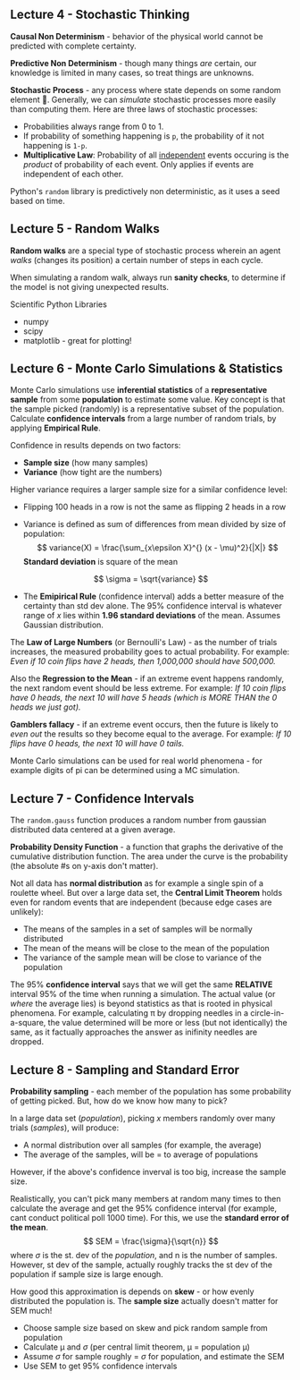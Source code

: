 ## Lecture 4 - Stochastic Thinking

**Causal Non Determinism** - behavior of the physical world cannot be predicted with complete certainty.

**Predictive Non Determinism** - though many things *are* certain, our knowledge is limited in many cases, so treat things are unknowns.

**Stochastic Process** - any process where state depends on some random element :game_die:. Generally, we can *simulate* stochastic processes more easily than computing them. Here are three laws of stochastic processes:

- Probabilities always range from 0 to 1.
- If probability of something happening is `p`, the probability of it not happening is `1-p`.
- **Multiplicative Law**: Probability of all <u>independent</u> events occuring is the *product* of probability of each event. Only applies if events are independent of each other.

Python's `random` library is predictively non deterministic, as it uses a seed based on time.

## Lecture 5 - Random Walks

**Random walks** are a special type of stochastic process wherein an agent *walks* (changes its position) a certain number of steps in each cycle.

When simulating a random walk, always run **sanity checks**, to determine if the model is not giving unexpected results.

Scientific Python Libraries

- numpy
- scipy
- matplotlib - great for plotting!

## Lecture 6 - Monte Carlo Simulations & Statistics

Monte Carlo simulations use **inferential statistics** of a **representative sample** from some **population** to estimate some value. Key concept is that the sample picked (randomly) is a representative subset of the population. Calculate **confidence intervals** from a large number of random trials, by applying **Empirical Rule**.

Confidence in results depends on two factors:

- **Sample size** (how many samples)
- **Variance** (how tight are the numbers)

Higher variance requires a larger sample size for a similar confidence level:

- Flipping 100 heads in a row is not the same as flipping 2 heads in a row

- Variance is defined as sum of differences from mean divided by size of population:
  $$
  variance(X) = \frac{\sum_{x\epsilon X}^{} (x - \mu)^2}{|X|}
  $$
  **Standard deviation** is square of the mean

$$
\sigma = \sqrt{variance}
$$

- The **Emipirical Rule** (confidence interval) adds a better measure of the certainty than std dev alone. The 95% confidence interval is whatever range of *x* lies within **1.96 standard deviations** of the mean. Assumes Gaussian distribution.

The **Law of Large Numbers** (or Bernoulli's Law) - as the number of trials increases, the measured probability goes to actual probability. For example: *Even if 10 coin flips have 2 heads, then 1,000,000 should have 500,000.*

Also the **Regression to the Mean** - if an extreme event happens randomly, the next random event should be less extreme. For example: *If 10 coin flips have 0 heads, the next 10 will have 5 heads (which is MORE THAN the 0 heads we just got).*

**Gamblers fallacy** - if an extreme event occurs, then the future is likely to *even out* the results so they become equal to the average. For example: *If 10 flips have 0 heads, the next 10 will have 0 tails.*

Monte Carlo simulations can be used for real world phenomena - for example digits of pi can be determined using a MC simulation.

## Lecture 7 - Confidence Intervals

The `random.gauss` function produces a random number from gaussian distributed data centered at a given average.

**Probability Density Function** - a function that graphs the derivative of the cumulative distribution function. The area under the curve is the probability (the absolute #s on y-axis don't matter).

Not all data has **normal distribution** as for example a single spin of a roulette wheel. But over a large data set, the **Central Limit Theorem** holds even for random events that are independent (because edge cases are unlikely):

- The means of the samples in a set of samples will be normally distributed
- The mean of the means will be close to the mean of the population
- The variance of the sample mean will be close to variance of the population

The 95% **confidence interval**  says that we will get the same **RELATIVE** interval 95% of the time when running a simulation. The actual value (or *where* the average lies) is beyond statistics as that is rooted in physical phenomena.
For example, calculating π by dropping needles in a circle-in-a-square, the value determined will be more or less (but not identically) the same, as it factually approaches the answer as inifinity needles are dropped.

## Lecture 8 - Sampling and Standard Error

**Probability sampling** - each member of the population has some probability of getting picked. But, how do we know how many to pick?

In a large data set (*population*), picking *x* members randomly over many trials (*samples*), will produce:

- A normal distribution over all samples (for example, the average)
- The average of the samples, will be = to average of populations

However, if the above's confidence inverval is too big, increase the sample size. 

Realistically, you can't pick many members at random many times to then calculate the average and get the 95% confidence interval (for example, cant conduct political poll 1000 time). For this, we use the **standard error of the mean**.
$$
SEM = \frac{\sigma}{\sqrt{n}}
$$
where $\sigma$ is the st. dev of the *population*, and n is the number of samples. However, st dev of the sample, actually roughly tracks the st dev of the population if sample size is large enough.

How good this approximation is depends on **skew** - or how evenly distributed the population is. The **sample size** actually doesn't matter for SEM much!

- Choose sample size based on skew and pick random sample from population
- Calculate µ and $\sigma$ (per central limit theorem, µ = population µ)
- Assume $\sigma$ for sample roughly = $\sigma$ for population, and estimate the SEM
- Use SEM to get 95% confidence intervals









